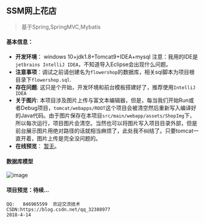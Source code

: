 ##                                 SSM网上花店

> 基于Spring,SpringMVC,Mybatis
#### 基本信息：

- **开发环境**： windows 10+jdk1.8+Tomcat9+IDEA+mysql
注意：我用的IDE是`jetbrains IntelliJ IDEA`，不知道导入Eclipse会出现什么问题。
- **注意事项**：调试之前请创建名为`flowershop`的数据库，相关sql脚本为项目根目录下`flowershop.sql`.
- **存在问题**: 这只是个开始，开发环境和前台模板搭建好了，推荐使用`IntelliJ IDEA`
- **关于图片**: 本项目涉及图片上传与富文本编辑器，但是，每当我们开始Run或者Debug项目，`tomcat/webapps/ROOT`这个项目会被清空然后重新写入编译好的Java代码。由于图片保存在本项目`src/main/webapp/assets/ShopImg`下，所以每次运行，项目图片会清空。当然也可以将图片写入项目目录外部，但是前台展示图片用绝对路径的话就相当麻烦了，此处我不纠结了。只要tomcat一直开着，图片上传是完全没问题的。
- **在线预览**： [暂无]()。

#### 数据库模型
![image](https://github.com/Mrzyang/FlowerShop/blob/master/src/main/webapp/assets/FSimg/FlowerShop.png)

#### 项目预览：待续...


    QQ:   846965599  欢迎交流技术
    CSDN:https://blog.csdn.net/qq_32388977
    2018-4-14

